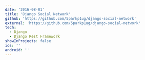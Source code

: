 ```yaml
---
date: '2016-08-01'
title: 'Django Social Network'
github: 'https://github.com/5parkp1ug/django-social-network'
external: 'https://github.com/5parkp1ug/django-social-network'
tech:
  - Django
  - Django Rest Framework
showInProjects: false
ios: ''
android: ''
---
```

